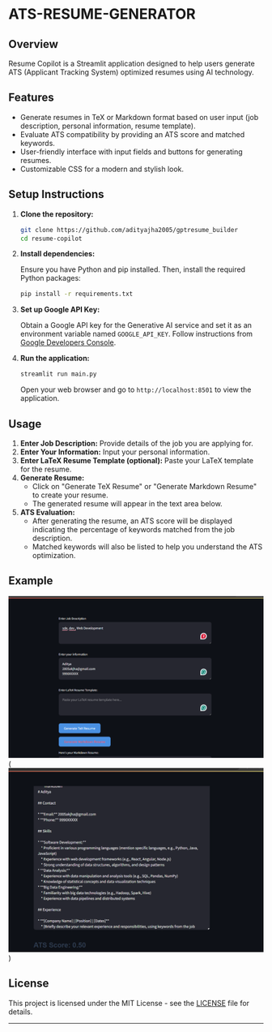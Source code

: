

# ATS-RESUME-GENERATOR

## Overview

Resume Copilot is a Streamlit application designed to help users generate ATS (Applicant Tracking System) optimized resumes using AI technology.

## Features

- Generate resumes in TeX or Markdown format based on user input (job description, personal information, resume template).
- Evaluate ATS compatibility by providing an ATS score and matched keywords.
- User-friendly interface with input fields and buttons for generating resumes.
- Customizable CSS for a modern and stylish look.

## Setup Instructions

1. **Clone the repository:**

   ```bash
   git clone https://github.com/adityajha2005/gptresume_builder
   cd resume-copilot
   ```

2. **Install dependencies:**

   Ensure you have Python and pip installed. Then, install the required Python packages:

   ```bash
   pip install -r requirements.txt
   ```

3. **Set up Google API Key:**

   Obtain a Google API key for the Generative AI service and set it as an environment variable named `GOOGLE_API_KEY`. Follow instructions from [Google Developers Console](https://console.developers.google.com/apis/api/generativelanguage.googleapis.com/overview?project=your-project-id).

4. **Run the application:**

   ```bash
   streamlit run main.py
   ```

   Open your web browser and go to `http://localhost:8501` to view the application.

## Usage

1. **Enter Job Description:** Provide details of the job you are applying for.
2. **Enter Your Information:** Input your personal information.
3. **Enter LaTeX Resume Template (optional):** Paste your LaTeX template for the resume.
4. **Generate Resume:**
   - Click on "Generate TeX Resume" or "Generate Markdown Resume" to create your resume.
   - The generated resume will appear in the text area below.
5. **ATS Evaluation:**
   - After generating the resume, an ATS score will be displayed indicating the percentage of keywords matched from the job description.
   - Matched keywords will also be listed to help you understand the ATS optimization.

## Example

![Screenshot](first.png)(![Screenshot](second.png))

## License

This project is licensed under the MIT License - see the [LICENSE](LICENSE) file for details.

---

